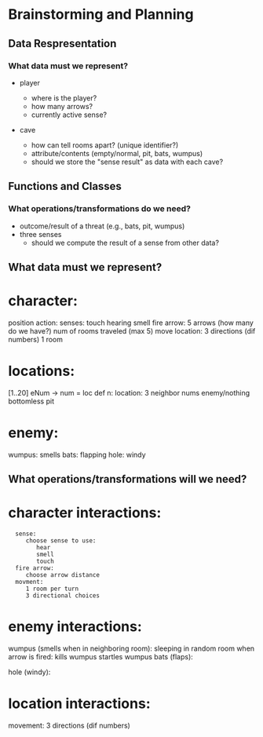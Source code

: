 # Brainstorming and Planning

## Data Respresentation

### What data must we represent?

- player
    - where is the player?
    - how many arrows?
    - currently active sense?

- cave
    - how can tell rooms apart? (unique identifier?)
    - attribute/contents (empty/normal, pit, bats, wumpus)
    - should we store the "sense result" as data with each cave?

## Functions and Classes

### What operations/transformations do we need?

- outcome/result of a threat (e.g., bats, pit, wumpus)
- three senses
    - should we compute the result of a sense from other data?

<!-- --------------------------------------------------------------------------- -->


## What data must we represent?
# character:
   position
   action:
      senses:
         touch
         hearing
         smell
      fire arrow:
         5 arrows (how many do we have?)
         num of rooms traveled (max 5)
      move location:
         3 directions (dif numbers)
         1 room

# locations:
   [1..20] eNum -> num = loc
   def n:
      location:
         3 neighbor nums
         enemy/nothing
   bottomless pit

# enemy:
   wumpus:
      smells
   bats:
      flapping
   hole:
      windy

## What operations/transformations will we need?
# character interactions:
      sense:
         choose sense to use:
            hear
            smell
            touch
      fire arrow:
         choose arrow distance
      movment:
         1 room per turn
         3 directional choices

# enemy interactions:
   wumpus (smells when in neighboring room):
      sleeping in random room
      when arrow is fired:
         kills wumpus
         startles wumpus
   bats (flaps):

   hole (windy):

# location interactions:
   movement:
      3 directions (dif numbers)
